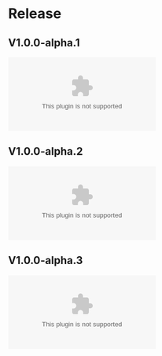 # Release

## V1.0.0-alpha.1
![V1.0.0-alpha.1](apk/v1.0.0-alpha.1/app-release.apk)

## V1.0.0-alpha.2
![V1.0.0-alpha.2](apk/v1.0.0-alpha.2/app-release.apk)

## V1.0.0-alpha.3
![V1.0.0-alpha.3](apk/v1.0.0-alpha.3/app-release.apk)